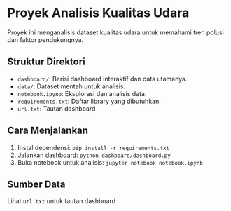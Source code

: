 # Proyek Analisis Kualitas Udara
Proyek ini menganalisis dataset kualitas udara untuk memahami tren polusi dan faktor pendukungnya.

## Struktur Direktori
- `dashboard/`: Berisi dashboard interaktif dan data utamanya.
- `data/`: Dataset mentah untuk analisis.
- `notebook.ipynb`: Eksplorasi dan analisis data.
- `requirements.txt`: Daftar library yang dibutuhkan.
- `url.txt`: Tautan dashboard

## Cara Menjalankan
1. Instal dependensi: `pip install -r requirements.txt`
2. Jalankan dashboard: `python dashboard/dashboard.py`
3. Buka notebook untuk analisis: `jupyter notebook notebook.ipynb`


## Sumber Data
Lihat `url.txt` untuk tautan dashboard